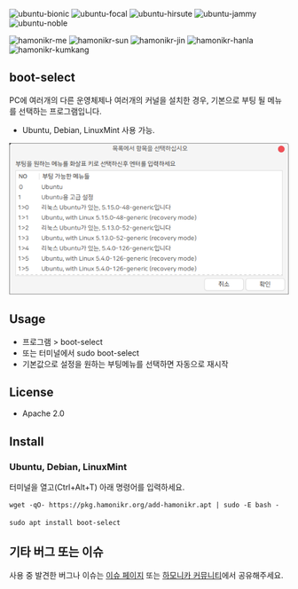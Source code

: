 ![ubuntu-bionic](https://img.shields.io/badge/ubuntu-18.04-red)
![ubuntu-focal](https://img.shields.io/badge/ubuntu-20.04-red)
![ubuntu-hirsute](https://img.shields.io/badge/ubuntu-21.04-red)
![ubuntu-jammy](https://img.shields.io/badge/ubuntu-22.04-red)
![ubuntu-noble](https://img.shields.io/badge/ubuntu-24.04-red)

![hamonikr-me](https://img.shields.io/badge/hamonikr-me-orange)
![hamonikr-sun](https://img.shields.io/badge/hamonikr-sun-blue)
![hamonikr-jin](https://img.shields.io/badge/hamonikr-jin-green)
![hamonikr-hanla](https://img.shields.io/badge/hamonikr-hanla-purple)
![hamonikr-kumkang](https://img.shields.io/badge/hamonikr-kumkang-blue)

## boot-select

PC에 여러개의 다른 운영체제나 여러개의 커널을 설치한 경우, 기본으로 부팅 될 메뉴를 선택하는 프로그램입니다.

 * Ubuntu, Debian, LinuxMint 사용 가능.

![boot-select](docs/boot-select.png)


## Usage
 * 프로그램 > boot-select
 * 또는 터미널에서 sudo boot-select
 * 기본값으로 설정을 원하는 부팅메뉴를 선택하면 자동으로 재시작


## License
 * Apache 2.0

## Install

### Ubuntu, Debian, LinuxMint

터미널을 열고(Ctrl+Alt+T) 아래 명령어를 입력하세요.

```
wget -qO- https://pkg.hamonikr.org/add-hamonikr.apt | sudo -E bash -

sudo apt install boot-select
```

## 기타 버그 또는 이슈 

사용 중 발견한 버그나 이슈는 [이슈 페이지](https://github.com/hamonikr/boot-select/issues) 또는 [하모니카 커뮤니티](https://hamonikr.org)에서 공유해주세요.
